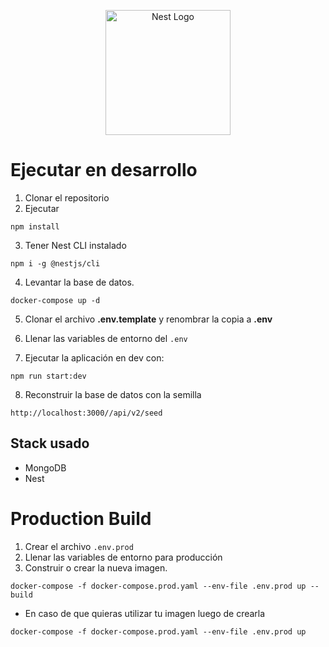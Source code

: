 <p align="center">
  <a href="http://nestjs.com/" target="blank"><img src="https://nestjs.com/img/logo-small.svg" width="200" alt="Nest Logo" /></a>
</p>

[circleci-image]: https://img.shields.io/circleci/build/github/nestjs/nest/master?token=abc123def456
[circleci-url]: https://circleci.com/gh/nestjs/nest

# Ejecutar en desarrollo

1. Clonar el repositorio
2. Ejecutar
```
npm install
```
3. Tener Nest CLI instalado
```
npm i -g @nestjs/cli
```

4. Levantar la base de datos.
```
docker-compose up -d
```

5. Clonar el archivo __.env.template__ y renombrar la copia a __.env__

6. Llenar las variables de entorno del ```.env```

7. Ejecutar la aplicación en dev con:
```
npm run start:dev
```

8. Reconstruir la base de datos con la semilla
```
http://localhost:3000//api/v2/seed
```


## Stack usado
* MongoDB
* Nest



# Production Build

1. Crear el archivo ```.env.prod```
2. Llenar las variables de entorno para producción
3. Construir o crear la nueva imagen.
```
docker-compose -f docker-compose.prod.yaml --env-file .env.prod up --build
```


* En caso de que quieras utilizar tu imagen luego de crearla
```
docker-compose -f docker-compose.prod.yaml --env-file .env.prod up 
```


